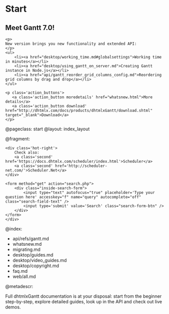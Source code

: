 Start
=====
<div class="newsblock">
    <h2>Meet Gantt 7.0!</h2>
    
    <p>
    New version brings you new functionality and extended API:
    </p>
    <ul>
		<li><a href="desktop/working_time.md#globalsettings">Working time in minutes</a></li>        
        <li><a href="desktop/using_gantt_on_server.md">Creating Gantt instance in Node.js</a></li>   
        <li><a href="api/gantt_reorder_grid_columns_config.md">Reordering grid columns by drag and drop</a></li>
	</ul>

    <p class='action_buttons'>
       <a class='action_button moredetails' href="whatsnew.html">More details</a>
       <a class='action_button download' href="http://dhtmlx.com/docs/products/dhtmlxGantt/download.shtml" target="_blank">Download</a>
    </p>
</div>

<div class='hands'></div>
<div class='tablet'></div>


@pageclass: start
@layout: index_layout

@fragment: <div class='hot-news'>
	<div class='inside-hot'>
    
    <div class='hot-right'>
    	Check also:    	
    	<a class='second' href='https://docs.dhtmlx.com/scheduler/index.html'>Scheduler</a>
        <a class='second' href='http://scheduler-net.com/'>Scheduler.Net</a>
	</div>
    
    <form method="get" action="search.php">
        <div class="inside-search-form">
            <input type="text" autofocus="true" placeholder='Type your question here' accesskey="f" name="query" autocomplete="off" class="search-field-text" />
            <input type='submit' value='Search' class="search-form-btn" />
        </div>
    </form>
    </div>
</div>

@index:

- api/refs/gantt.md
- whatsnew.md
- migrating.md
- desktop/guides.md
- desktop/video_guides.md
- desktop/copyright.md
- faq.md
- web/all.md

@metadescr:

Full dhtmlxGantt documentation is at your disposal: start from the beginner step-by-step, explore detailed guides, look up in the API and check out live demos.
